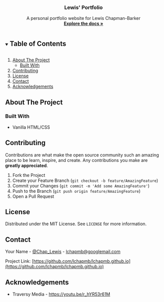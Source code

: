 <h3 align="center">Lewis' Portfolio</h3>

<p align="center">
  A personal portfolio website for Lewis Chapman-Barker
  <br />
  <a href="https://github.com/lchapmb/lchapmb.github.io"><strong>Explore the docs »</strong></a>
  <br />
</p>

<!-- TABLE OF CONTENTS -->
<details open="open">
  <summary><h2 style="display: inline-block">Table of Contents</h2></summary>
  <ol>
    <li>
      <a href="#about-the-project">About The Project</a>
      <ul>
        <li><a href="#built-with">Built With</a></li>
      </ul>
    </li>
    <li><a href="#contributing">Contributing</a></li>
    <li><a href="#license">License</a></li>
    <li><a href="#contact">Contact</a></li>
    <li><a href="#acknowledgements">Acknowledgements</a></li>
  </ol>
</details>

<!-- ABOUT THE PROJECT -->

## About The Project

### Built With

- Vanilla HTML/CSS

<!-- CONTRIBUTING -->

## Contributing

Contributions are what make the open source community such an amazing place to be learn, inspire, and create. Any contributions you make are **greatly appreciated**.

1. Fork the Project
2. Create your Feature Branch (`git checkout -b feature/AmazingFeature`)
3. Commit your Changes (`git commit -m 'Add some AmazingFeature'`)
4. Push to the Branch (`git push origin feature/AmazingFeature`)
5. Open a Pull Request

<!-- LICENSE -->

## License

Distributed under the MIT License. See `LICENSE` for more information.

<!-- CONTACT -->

## Contact

Your Name - [@Chap_Lewis](https://twitter.com/@Chap_Lewis) - lchapmb@googlemail.com

Project Link: [https://github.com/lchapmb/lchapmb.github.io](https://github.com/lchapmb/lchapmb.github.io)

<!-- ACKNOWLEDGEMENTS -->

## Acknowledgements

- Traversy Media - https://youtu.be/r_hYR53r61M
